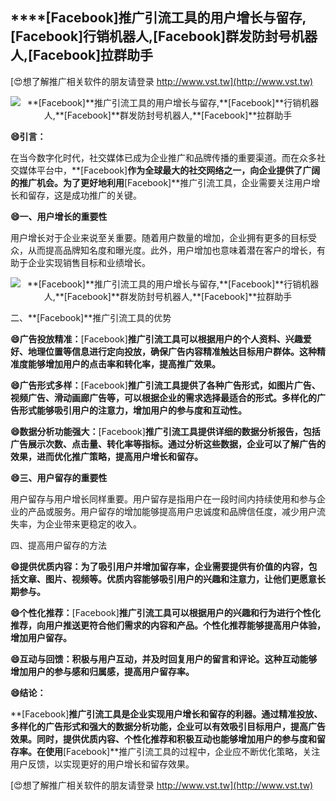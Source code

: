 ## ****[Facebook]**推广引流工具的用户增长与留存,**[Facebook]**行销机器人,**[Facebook]**群发防封号机器人,**[Facebook]**拉群助手**

[😍想了解推广相关软件的朋友请登录 http://www.vst.tw](http://www.vst.tw)

 <center><img src="https://vst.tw/MP4/tuiguang/png/5.png" alt="**[Facebook]**推广引流工具的用户增长与留存,**[Facebook]**行销机器人,**[Facebook]**群发防封号机器人,**[Facebook]**拉群助手"></center>

**😄引言：**

在当今数字化时代，社交媒体已成为企业推广和品牌传播的重要渠道。而在众多社交媒体平台中，**[Facebook]**作为全球最大的社交网络之一，向企业提供了广阔的推广机会。为了更好地利用**[Facebook]**推广引流工具，企业需要关注用户增长和留存，这是成功推广的关键。

**😄一、用户增长的重要性**

用户增长对于企业来说至关重要。随着用户数量的增加，企业拥有更多的目标受众，从而提高品牌知名度和曝光度。此外，用户增加也意味着潜在客户的增长，有助于企业实现销售目标和业绩增长。

 <center><img src="https://vst.tw/MP4/tuiguang/png/8.png" alt="**[Facebook]**推广引流工具的用户增长与留存,**[Facebook]**行销机器人,**[Facebook]**群发防封号机器人,**[Facebook]**拉群助手"></center>

二、**[Facebook]**推广引流工具的优势

**😄广告投放精准：**[Facebook]**推广引流工具可以根据用户的个人资料、兴趣爱好、地理位置等信息进行定向投放，确保广告内容精准触达目标用户群体。这种精准度能够增加用户的点击率和转化率，提高推广效果。**

**😄广告形式多样：**[Facebook]**推广引流工具提供了各种广告形式，如图片广告、视频广告、滑动画廊广告等，可以根据企业的需求选择最适合的形式。多样化的广告形式能够吸引用户的注意力，增加用户的参与度和互动性。**

**😄数据分析功能强大：**[Facebook]**推广引流工具提供详细的数据分析报告，包括广告展示次数、点击量、转化率等指标。通过分析这些数据，企业可以了解广告的效果，进而优化推广策略，提高用户增长和留存。**

**😄三、用户留存的重要性**

用户留存与用户增长同样重要。用户留存是指用户在一段时间内持续使用和参与企业的产品或服务。用户留存的增加能够提高用户忠诚度和品牌信任度，减少用户流失率，为企业带来更稳定的收入。

四、提高用户留存的方法

**😄提供优质内容：为了吸引用户并增加留存率，企业需要提供有价值的内容，包括文章、图片、视频等。优质内容能够吸引用户的兴趣和注意力，让他们更愿意长期参与。**

**😄个性化推荐：**[Facebook]**推广引流工具可以根据用户的兴趣和行为进行个性化推荐，向用户推送更符合他们需求的内容和产品。个性化推荐能够提高用户体验，增加用户留存。**

**😄互动与回馈：积极与用户互动，并及时回复用户的留言和评论。这种互动能够增加用户的参与感和归属感，提高用户留存率。**

**😄结论：**

**[Facebook]**推广引流工具是企业实现用户增长和留存的利器。通过精准投放、多样化的广告形式和强大的数据分析功能，企业可以有效吸引目标用户，提高广告效果。同时，提供优质内容、个性化推荐和积极互动也能够增加用户的参与度和留存率。在使用**[Facebook]**推广引流工具的过程中，企业应不断优化策略，关注用户反馈，以实现更好的用户增长和留存效果。

[😍想了解推广相关软件的朋友请登录 http://www.vst.tw](http://www.vst.tw)



